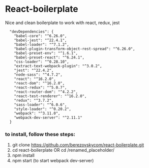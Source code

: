 # React-boilerplate


Nice and clean boilerplate to work with react, redux, jest


```
  "devDependencies": {
    "babel-core": "^6.26.0",
    "babel-jest": "^22.4.1",
    "babel-loader": "^7.1.2",
    "babel-plugin-transform-object-rest-spread": "^6.26.0",
    "babel-preset-env": "^1.6.1",
    "babel-preset-react": "^6.24.1",
    "css-loader": "^0.28.10",
    "extract-text-webpack-plugin": "^3.0.2",
    "jest": "^22.4.2",
    "node-sass": "^4.7.2",
    "react": "^16.2.0",
    "react-dom": "^16.2.0",
    "react-redux": "^5.0.7",
    "react-router-dom": "^4.2.2",
    "react-test-renderer": "^16.2.0",
    "redux": "^3.7.2",
    "sass-loader": "^6.0.6",
    "style-loader": "^0.20.2",
    "webpack": "^3.11.0",
    "webpack-dev-server": "^2.11.1"
  }
```

### to install, follow these steps:

1. git clone https://github.com/berezovskycom/react-boilerplate.git
2. cd react-boilerplate OR cd /renamed_placeholder/
3. npm install
4. npm start (to start webpack dev-server)

